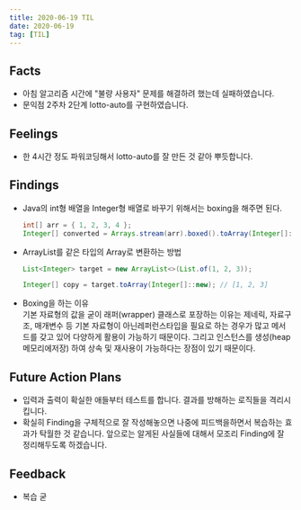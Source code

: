 ```yaml
---
title: 2020-06-19 TIL
date: 2020-06-19
tag: [TIL]
---
```


## Facts

- 아침 알고리즘 시간에 "불량 사용자" 문제를 해결하려 했는데 실패하였습니다.
- 문익점 2주차 2단계 lotto-auto를 구현하였습니다.

## Feelings

- 한 4시간 정도 파워코딩해서 lotto-auto를 잘 만든 것 같아 뿌듯합니다.

## Findings

- Java의 int형 배열을 Integer형 배열로 바꾸기 위해서는 boxing을 해주면 된다.

  ```java
  int[] arr = { 1, 2, 3, 4 };
  Integer[] converted = Arrays.stream(arr).boxed().toArray(Integer[]::new);
  ```

- ArrayList를 같은 타입의 Array로 변환하는 방법

  ```java
  List<Integer> target = new ArrayList<>(List.of(1, 2, 3));

  Integer[] copy = target.toArray(Integer[]::new); // [1, 2, 3]
  ```

- Boxing을 하는 이유  
  기본 자료형의 값을 굳이 래퍼(wrapper) 클래스로 포장하는 이유는 제네릭, 자료구조, 매개변수 등 기본 자료형이 아닌레퍼런스타입을 필요로 하는 경우가 많고 메서드를 갖고 있어 다양하게 활용이 가능하기 때문이다. 그리고 인스턴스를 생성(heap메모리에저장) 하여 상속 및 재사용이 가능하다는 장점이 있기 때문이다.

## Future Action Plans

- 입력과 출력이 확실한 애들부터 테스트를 합니다. 결과를 방해하는 로직들을 격리시킵니다.
- 확실히 Finding을 구체적으로 잘 작성해놓으면 나중에 피드백을하면서 복습하는 효과가 탁월한 것 같습니다. 앞으로는 알게된 사실들에 대해서 모조리 Finding에 잘 정리해두도록 하겠습니다.

## Feedback

- 복습 굳
